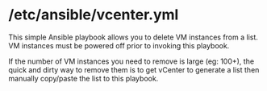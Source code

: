 # /etc/ansible/vcenter.yml
This simple Ansible playbook allows you to delete VM instances from a list.
VM instances must be powered off prior to invoking this playbook. 

If the number of VM instances you need to remove is large (eg: 100+), the quick and dirty way to remove them is to get vCenter to generate a list then manually copy/paste the list to this playbook. 

